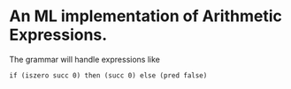 ﻿# An ML implementation of Arithmetic Expressions.

The grammar will handle expressions like 

`if (iszero succ 0) then (succ 0) else (pred false)`